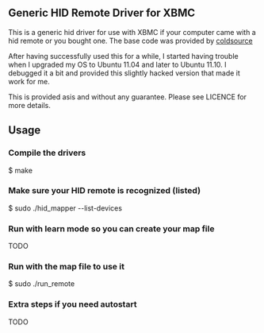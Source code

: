 Generic HID Remote Driver for XBMC
----------------------------------

This is a generic hid driver for use with XBMC if your computer came with
a hid remote or you bought one. The base code was provided by [coldsource](http://forum.xbmc.org/member.php?u=80895)

After having successfully used this for a while, I started having trouble
when I upgraded my OS to Ubuntu 11.04 and later to Ubuntu 11.10. I debugged
it a bit and provided this slightly hacked version that made it work for me.

This is provided asis and without any guarantee. Please see LICENCE for more
details.


Usage
-----

### Compile the drivers
$ make

### Make sure your HID remote is recognized (listed)
$ sudo ./hid_mapper --list-devices

### Run with learn mode so you can create your map file
TODO

### Run with the map file to use it
$ sudo ./run_remote

### Extra steps if you need autostart
TODO

